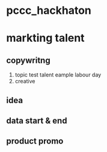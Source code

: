 # pccc_hackhaton

# markting talent

## copywritng
1. topic test talent eample labour day
2. creative

## idea


## data start & end

## product promo



